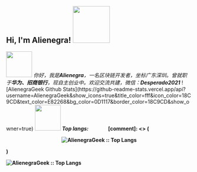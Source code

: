 [comment]: <> (### Hi there 👋)
<!--
**AlienegraGeek/AlienegraGeek** is a ✨ _special_ ✨ repository because its `README.md` (this file) appears on your GitHub profile.

Here are some ideas to get you started:

- 🔭 I’m currently working on ...
- 🌱 I’m currently learning ...
- 👯 I’m looking to collaborate on ...
- 🤔 I’m looking for help with ...
- 💬 Ask me about ...
- 📫 How to reach me: ...
- 😄 Pronouns: ...
- ⚡ Fun fact: ...
-->
<h2> Hi, I'm Alienegra! <img src="https://media.giphy.com/media/Rnb5VoZiIyIM0/giphy.gif" width="100"></h2>
<img src="https://media.giphy.com/media/SV0LuYdSMmKEklpZKs/giphy.gif" width="70"> 
<em>你好，我是<b>Alienegra</b>，一名区块链开发者，坐标广东深圳。曾就职于<b>华为、招商银行</b>，现自主创业中。欢迎交流共建，微信：<b>Desperado2021</b></em>
![AlienegraGeek Github Stats](https://github-readme-stats.vercel.app/api?username=AlienegraGeek&show_icons=true&title_color=fff&icon_color=18C9CD&text_color=E82268&bg_color=0D1117&border_color=18C9CD&show_owner=true)

<img src="https://media.giphy.com/media/yi6aDxEerznGw/giphy.gif" width="70"> 
<em style="padding-right: 50px"><b> Top langs:</em>
[comment]: <> (<p align="center"><img src="https://github-readme-stats.vercel.app/api/top-langs/?username=AlienegraGeek&langs_count=8&title_color=fff&text_color=E82268&bg_color=0D1117&layout=compact&border_color=1F6FEB&card_width=400" alt="AlienegraGeek :: Top Langs" /></p>)
<p><img src="https://github-readme-stats.vercel.app/api/top-langs/?username=AlienegraGeek&langs_count=8&title_color=fff&text_color=E82268&bg_color=0D1117&layout=compact&border_color=18C9CD&card_width=450" alt="AlienegraGeek :: Top Langs" /></p>
